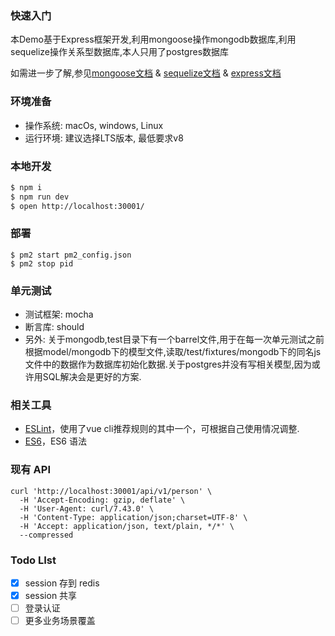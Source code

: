 ### 快速入门
本Demo基于Express框架开发,利用mongoose操作mongodb数据库,利用sequelize操作关系型数据库,本人只用了postgres数据库

如需进一步了解,参见[mongoose文档](http://mongoosejs.com/docs/guide.html) & [sequelize文档](http://docs.sequelizejs.com/) & [express文档](http://expressjs.com/zh-cn/)

### 环境准备
- 操作系统: macOs, windows, Linux
- 运行环境: 建议选择LTS版本, 最低要求v8

### 本地开发
```bash
$ npm i
$ npm run dev
$ open http://localhost:30001/
```

### 部署
```shell
$ pm2 start pm2_config.json
$ pm2 stop pid
```

### 单元测试
- 测试框架: mocha
- 断言库: should
- 另外: 关于mongodb,test目录下有一个barrel文件,用于在每一次单元测试之前根据model/mongodb下的模型文件,读取/test/fixtures/mongodb下的同名js文件中的数据作为数据库初始化数据.关于postgres并没有写相关模型,因为或许用SQL解决会是更好的方案.

### 相关工具
* [ESLint](http://eslint.cn/docs/rules/)，使用了vue cli推荐规则的其中一个，可根据自己使用情况调整.
* [ES6](http://es6.ruanyifeng.com/)，ES6 语法

### 现有 API

```shell
curl 'http://localhost:30001/api/v1/person' \
  -H 'Accept-Encoding: gzip, deflate' \
  -H 'User-Agent: curl/7.43.0' \
  -H 'Content-Type: application/json;charset=UTF-8' \
  -H 'Accept: application/json, text/plain, */*' \
  --compressed
```

### Todo LIst

* [x] session 存到 redis
* [x] session 共享
* [ ] 登录认证
* [ ] 更多业务场景覆盖